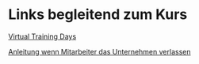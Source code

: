 # Links begleitend zum Kurs

[Virtual Training Days](https://www.microsoft.com/de-de/techwiese/events/microsoft-training-days.aspx#mavtdf)

[Anleitung wenn Mitarbeiter das Unternehmen verlassen](https://docs.microsoft.com/de-de/microsoft-365/admin/add-users/remove-former-employee?view=o365-worldwide)

